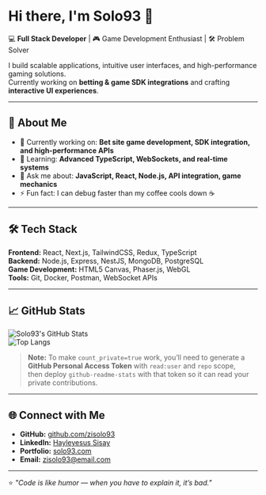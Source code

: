 # Hi there, I'm Solo93 👋

💻 **Full Stack Developer** | 🎮 Game Development Enthusiast | 🛠 Problem Solver  

I build scalable applications, intuitive user interfaces, and high-performance gaming solutions.  
Currently working on **betting & game SDK integrations** and crafting **interactive UI experiences**.

---

## 🚀 About Me
- 🔭 Currently working on: **Bet site game development, SDK integration, and high-performance APIs**
- 🌱 Learning: **Advanced TypeScript, WebSockets, and real-time systems**
- 💬 Ask me about: **JavaScript, React, Node.js, API integration, game mechanics**
- ⚡ Fun fact: I can debug faster than my coffee cools down ☕  

---

## 🛠 Tech Stack
**Frontend:** React, Next.js, TailwindCSS, Redux, TypeScript  
**Backend:** Node.js, Express, NestJS, MongoDB, PostgreSQL  
**Game Development:** HTML5 Canvas, Phaser.js, WebGL  
**Tools:** Git, Docker, Postman, WebSocket APIs  

---

## 📈 GitHub Stats
![Solo93's GitHub Stats]([github-readme-stats-93.vercel.app](https://github-readme-stats-93.vercel.app))  
![Top Langs](https://github-readme-stats.vercel.app/api/top-langs/?username=zisolo93&layout=compact&theme=radical)

> **Note:** To make `count_private=true` work, you’ll need to generate a **GitHub Personal Access Token** with `read:user` and `repo` scope,  
> then deploy `github-readme-stats` with that token so it can read your private contributions.

---

## 🌐 Connect with Me
- **GitHub:** [github.com/zisolo93](https://github.com/zisolo93)
- **LinkedIn:** [Hayleyesus Sisay](https://www.linkedin.com/in/hayleyesus-sisay-398673318)
- **Portfolio:** [solo93.com](https://solo93.com)
- **Email:** [zisolo93@email.com](mailto:zisolo93@email.com)

---

⭐ _"Code is like humor — when you have to explain it, it’s bad."_
